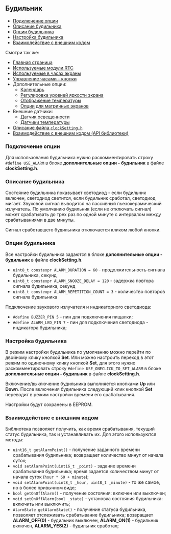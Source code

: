## Будильник

- [Подключение опции](#подключение-опции)
- [Описание будильника](#описание-будильника)
- [Опции будильника](#опции-будильника)
- [Настройка будильника](#настройка-будильника)
- [Взаимодействие с внешним кодом](#взаимодействие-с-внешним-кодом)

Смотри так же:
- [Главная страница](../readme.md)
- [Используемые модули RTC](rtc.md)
- [Используемые в часах экраны](displays.md)
- [Управление часами - кнопки](buttons.md)
- Дополнительные опции:
  - [Календарь](calendar.md)
  - [Регулировка уровней яркости экрана](br_adjust.md)
  - [Отображение температуры](show_temp.md)
  - [Опции для матричных экранов](matrix.md)
- Внешние датчики:
  - [Датчик освещенности](light_sensor.md)
  - [Датчики температуры](temp_sensors.md)
- [Описание файла `clockSetting.h`](clock_setting.md)
- [Взаимодействие с внешним кодом (API библиотеки)](api.md)


### Подключение опции

Для использования будильника нужно раскомментировать строку `#define USE_ALARM` в блоке **дополнительные опции - будильник** в файле **clockSetting.h**.

### Описание будильника

Состояние будильника показывает светодиод - если будильник включен, светодиод светится, если будильник сработал, светодиод мигает. Звуковой сигнал выводится на пассивный пьезокерамический излучатель. По умолчанию  будильник (если не отключать сигнал) может срабатывать до трех раз по одной минуте с интервалом между срабатываниями в две минуты.

Сигнал сработавшего будильника отключается кликом любой кнопки. 

### Опции будильника

Все настройки будильника задаются в блоке **дополнительные опции - будильник** в файле **clockSetting.h**.

- `uint8_t constexpr ALARM_DURATION = 60` - продолжительность сигнала будильника, секунд
- `uint8_t constexpr ALARM_SNOOZE_DELAY = 120` - задержка повтора сигнала будильника, секунд
- `uint8_t constexpr ALARM_REPETITION_COUNT = 3` - количество повторов сигнала будильника

Подключение звукового излучателя и индикаторного светодиода:

- `#define BUZZER_PIN 5` - пин для подключения пищалки;
- `#define ALARM_LED_PIN 7` - пин для подключения светодиода - индикатора будильника;

### Настройка будильника

В режим настройки будильника по умолчанию можно перейти по двойному клику кнопкой **Set**. Или можно настроить переход в этот режим по одиночному клику кнопкой **Set**, для этого нужно раскомментировать строку `#define USE_ONECLICK_TO_SET_ALARM` в блоке **дополнительные опции - будильник** в файле **clockSetting.h**.

 Включение/выключение будильника выполняется кнопками **Up** или **Down**. После включения будильника следующий клик кнопкой **Set** переводит в режим настройки времени его срабатывания.

 Настройки будут сохранены в EEPROM.

 ### Взаимодействие с внешним кодом

 Библиотека позволяет получить, как время срабатывания, текущий статус будильника, так и устанавливать их. Для этого используются методы:
- `uint16_t getAlarmPoint()` - получение заданного времени срабатывания будильника; возвращает количество минут от начала суток;
- `void setAlarmPoint(uint16_t _point)` - задание времени срабатывания будильника; время задается количеством минут от начала суток (`hour * 60 + minute`);
- `void setAlarmPoint(uint8_t _hour, uint8_t _minute)` - то же самое, но в более привычном виде;
- `bool getOnOffAlarm()` - получение состояния: включен или выключен;
- `void setOnOffAlarm(bool _state)` - установка состояния будильника: включить или выключить;
- `AlarmState getAlarmState()` - получение статуса будильника, позволяет отслеживать срабатывание будильника; возвращает **ALARM_OFF(0)** - будильник выключен, **ALARM_ON(1)** - будильник включен, **ALARM_YES(2)** - будильник сработал;
